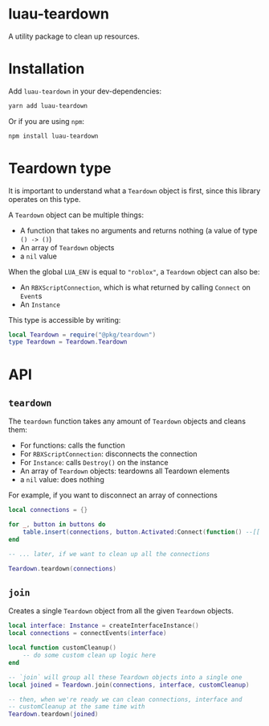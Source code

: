# luau-teardown

A utility package to clean up resources.

# Installation

Add `luau-teardown` in your dev-dependencies:

```bash
yarn add luau-teardown
```

Or if you are using `npm`:

```bash
npm install luau-teardown
```

# Teardown type

It is important to understand what a `Teardown` object is first, since this library operates on this type.

A `Teardown` object can be multiple things:

- A function that takes no arguments and returns nothing (a value of type `() -> ()`)
- An array of `Teardown` objects
- a `nil` value

When the global `LUA_ENV` is equal to `"roblox"`, a `Teardown` object can also be:

- An `RBXScriptConnection`, which is what returned by calling `Connect` on `Event`s
- An `Instance`

This type is accessible by writing:

```lua
local Teardown = require("@pkg/teardown")
type Teardown = Teardown.Teardown
```

# API

## `teardown`

The `teardown` function takes any amount of `Teardown` objects and cleans them:

- For functions: calls the function
- For `RBXScriptConnection`: disconnects the connection
- For `Instance`: calls `Destroy()` on the instance
- An array of `Teardown` objects: teardowns all Teardown elements
- a `nil` value: does nothing

For example, if you want to disconnect an array of connections

```lua
local connections = {}

for _, button in buttons do
	table.insert(connections, button.Activated:Connect(function() --[[ ... ]] end))
end

-- ... later, if we want to clean up all the connections

Teardown.teardown(connections)
```

## `join`

Creates a single `Teardown` object from all the given `Teardown` objects.

```lua
local interface: Instance = createInterfaceInstance()
local connections = connectEvents(interface)

local function customCleanup()
	-- do some custom clean up logic here
end

-- `join` will group all these Teardown objects into a single one
local joined = Teardown.join(connections, interface, customCleanup)

-- then, when we're ready we can clean connections, interface and
-- customCleanup at the same time with
Teardown.teardown(joined)
```
